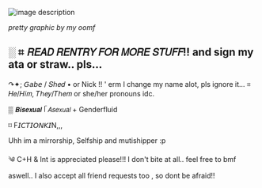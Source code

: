 ![image description](https://files.catbox.moe/o347fw.png) 

*pretty graphic by my oomf*

░ ⌗ 𝘙𝘌𝘈𝘋 𝘙𝘌𝘕𝘛𝘙𝘠 𝘍𝘖𝘙 𝘔𝘖𝘙𝘌 𝘚𝘛𝘜𝘍𝘍!! and sign my ata or straw.. pls...
- 
↷✦; 𝘎𝘢𝘣𝘦 / 𝑆ℎ𝑒𝑑 • or Nick !! ' 
erm I change my name alot, pls ignore it...
⌗ 𝐻𝑒/𝐻𝑖𝑚, 𝑇ℎ𝑒𝑦/𝑇ℎ𝑒𝑚 or she/her pronouns idc.

▒  𝘽𝙞𝙨𝙚𝙭𝙪𝙖𝙡 ᥬ 𝘈𝘴𝘦𝘹𝘶𝘢𝘭 + Genderfluid 

⌑ F𝘐𝘊𝘛𝘐𝘖𝘕𝘒𝘐N,,,

Uhh im a mirrorship, Selfship and mutishipper :p

༄ C+H & Int is appreciated please!!! I don't bite at all.. feel free to bmf aswell.. I also accept all friend requests too , so dont be afraid!! 
